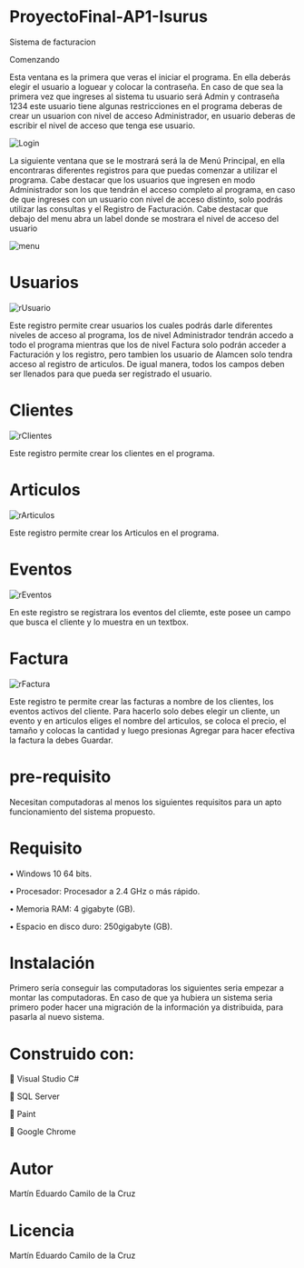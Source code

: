 # ProyectoFinal-AP1-Isurus
Sistema de facturacion

Comenzando

Esta ventana es la primera que veras el iniciar el programa. En ella deberás elegir el usuario a loguear y colocar la contraseña. En caso de que sea la primera vez que ingreses al sistema tu usuario será Admin y contraseña 1234 este usuario tiene algunas restricciones en el programa deberas de crear un usuarion con nivel de acceso Administrador, en usuario deberas de escribir el nivel de acceso que tenga ese usuario.

![Login](https://user-images.githubusercontent.com/54560181/69508599-a924b200-0f0c-11ea-812c-6b0b481edc57.jpg)

La siguiente ventana que se le mostrará será la de Menú Principal, en ella encontraras diferentes registros para que puedas comenzar a utilizar el programa. Cabe destacar que los usuarios que ingresen en modo Administrador son los que tendrán el acceso completo al programa, en caso de que ingreses con un usuario con nivel de acceso distinto, solo podrás utilizar las consultas y el Registro de Facturación. Cabe destacar que debajo del menu abra un label donde se mostrara el nivel de acceso del usuario

![menu](https://user-images.githubusercontent.com/54560181/69509147-4a603800-0f0e-11ea-81e1-f8ec0f5f5660.jpg)

# Usuarios

![rUsuario](https://user-images.githubusercontent.com/54560181/69542192-4c9fb200-0f61-11ea-97bb-aff39bcc1013.jpg)

Este registro permite crear usuarios los cuales podrás darle diferentes niveles de acceso al programa, los de nivel Administrador tendrán accedo a todo el programa mientras que los de nivel Factura solo podrán acceder a Facturación y los registro, pero tambien los usuario de Alamcen solo tendra acceso al registro de articulos. De igual manera, todos los campos deben ser llenados para que pueda ser registrado el usuario.

# Clientes

![rClientes](https://user-images.githubusercontent.com/54560181/69542468-e6675f00-0f61-11ea-89bd-329770a8a889.jpg)

Este registro permite crear los clientes en el programa.

# Articulos

![rArticulos](https://user-images.githubusercontent.com/54560181/69542650-4a8a2300-0f62-11ea-8bd2-f4cb4e909d5c.jpg)

Este registro permite crear los Articulos en el programa.

# Eventos

![rEventos](https://user-images.githubusercontent.com/54560181/69542865-ae145080-0f62-11ea-83ab-1ab5a6f6b9e0.jpg)

En este registro se registrara los eventos del cliemte, este posee un campo que busca el cliente y lo muestra en un textbox.

# Factura

![rFactura](https://user-images.githubusercontent.com/54560181/69543053-24b14e00-0f63-11ea-96fd-9572ebb98952.jpg)

Este registro te permite crear las facturas a nombre de los clientes, los eventos activos del cliente. Para hacerlo solo debes elegir un cliente, un evento y en articulos eliges el nombre del articulos, se coloca el precio, el tamaño y colocas la cantidad y luego presionas Agregar para hacer efectiva la factura la debes Guardar. 

# pre-requisito

Necesitan computadoras al menos los siguientes requisitos para un apto funcionamiento del sistema propuesto.

# Requisito

• Windows 10 64 bits.

• Procesador: Procesador a 2.4 GHz o más rápido.

• Memoria RAM: 4 gigabyte (GB).

• Espacio en disco duro: 250gigabyte (GB).

# Instalación

Primero sería conseguir las computadoras los siguientes seria empezar a montar las computadoras. En caso de que ya hubiera un sistema seria primero poder hacer una migración de la información ya distribuida, para pasarla al nuevo sistema.

# Construido con:

 Visual Studio C#

 SQL Server

 Paint

 Google Chrome

# Autor

Martín Eduardo Camilo de la Cruz

# Licencia
 
 Martín Eduardo Camilo de la Cruz
